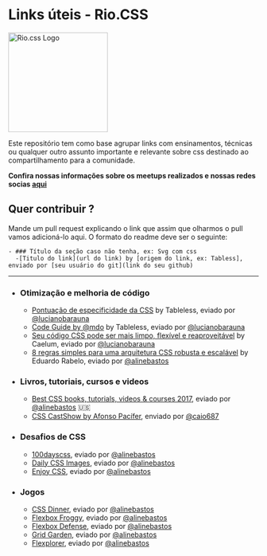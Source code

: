 
# Links úteis - Rio.CSS

<img src="https://raw.githubusercontent.com/riocss/riocss/master/artefacts/logo/logo-riocss.png" width="200px" alt="Rio.css Logo">

Este repositório tem como base agrupar links com ensinamentos, técnicas ou qualquer outro assunto importante e relevante sobre css destinado ao compartilhamento para a comunidade.

**Confira nossas informações sobre os meetups realizados e nossas redes socias [aqui](https://github.com/riocss/riocss)**

## Quer contribuir ?
Mande um pull request explicando o link que assim que olharmos o pull vamos adicioná-lo aqui. O formato do readme deve ser o seguinte:

```
- ### Título da seção caso não tenha, ex: Svg com css
  -[Titulo do link](url do link) by [origem do link, ex: Tabless], enviado por [seu usuário do git](link do seu github)
```

_____

- ### Otimização e melhoria de código
  - [Pontuação de especificidade da CSS](https://tableless.com.br/pontuacao-especificidade-css/) by Tableless, eviado por [@lucianobarauna](https://github.com/lucianobarauna)
  - [Code Guide by @mdo](https://tableless.com.br/code-guide-mdo/) by Tableless, eviado por [@lucianobarauna](https://github.com/lucianobarauna)
  - [Seu código CSS pode ser mais limpo, flexível e reaproveitável](http://blog.caelum.com.br/seu-codigo-css-pode-ser-mais-limpo-flexivel-e-reaproveitavel/) by Caelum, eviado por [@lucianobarauna](https://github.com/lucianobarauna)
  - [8 regras simples para uma arquitetura CSS robusta e escalável](https://medium.com/tableless/8-regras-simples-para-uma-arquitetura-css-robusta-e-escal%C3%A1vel-545c6dade170?ct=t(BrazilJS_Weekly_468_9_2013)) by Eduardo Rabelo, eviado por [@alinebastos](https://github.com/alinebastos)
  
- ### Livros, tutoriais, cursos e videos
  - [Best CSS books, tutorials, videos & courses 2017](https://reactdom.com/blog/css-books), eviado por [@alinebastos](https://github.com/alinebastos) :us:
  - [CSS CastShow by Afonso Pacífer](https://www.youtube.com/channel/UC9d_htYmYYFUXB2vBKx4NgA), enviado por [@caio687](https://github.com/caio687)
  
- ### Desafios de CSS
  - [100dayscss](https://100dayscss.com/), eviado por [@alinebastos](https://github.com/alinebastos)
  - [Daily CSS Images](http://dailycssimages.com/), eviado por [@alinebastos](https://github.com/alinebastos)
  - [Enjoy CSS](http://enjoycss.com/), eviado por [@alinebastos](https://github.com/alinebastos)
  
- ### Jogos
  - [CSS Dinner](https://flukeout.github.io/), eviado por [@alinebastos](https://github.com/alinebastos)
  - [Flexbox Froggy](http://flexboxfroggy.com/), eviado por [@alinebastos](https://github.com/alinebastos)
  - [Flexbox Defense](http://www.flexboxdefense.com/), eviado por [@alinebastos](https://github.com/alinebastos)
  - [Grid Garden](http://cssgridgarden.com/), eviado por [@alinebastos](https://github.com/alinebastos)
  - [Flexplorer](http://bennettfeely.com/flexplorer/), eviado por [@alinebastos](https://github.com/alinebastos)
